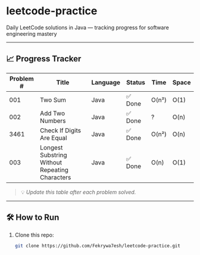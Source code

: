 # leetcode-practice

Daily LeetCode solutions in Java — tracking progress for software engineering mastery

---

## 📈 Progress Tracker

| Problem # | Title                     | Language | Status     | Time   | Space |
|-----------|---------------------------|----------|------------|--------|-------|
| 001       | Two Sum                   | Java     | ✅ Done    | O(n²)  | O(1)  |
| 002       | Add Two Numbers           | Java     | ✅ Done| ? | O(n) | O(1) |
| 3461      | Check If Digits Are Equal | Java     | ✅ Done    | O(n²)  | O(n)  |
| 003 | Longest Substring Without Repeating Characters | Java | ✅ Done  | O(n) | O(1) |
> 💡 *Update this table after each problem solved.*

---

## 🛠 How to Run

1. Clone this repo:  
   ```bash
   git clone https://github.com/Fekrywa7esh/leetcode-practice.git
